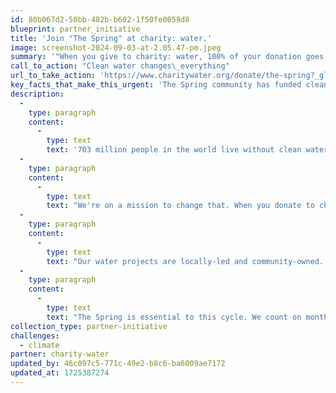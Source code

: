 ```yaml
---
id: 80b067d2-50bb-482b-b602-1f50fe0058d8
blueprint: partner_initiative
title: 'Join "The Spring" at charity: water.'
image: screenshot-2024-09-03-at-2.05.47-pm.jpeg
summary: '"When you give to charity: water, 100% of your donation goes directly to funding water solutions in rural communities. We won’t stop until everyone, everywhere has access to clean water. Our monthly giving community, The Spring, helps us do just that."'
call_to_action: "Clean water changes\_everything"
url_to_take_action: 'https://www.charitywater.org/donate/the-spring?_gl=1*1dhqmsb*_up*MQ..*_ga*MTUzMDA2MDU4MC4xNzI1Mzg1OTEy*_ga_SKG6MDYX1T*MTcyNTM4NTkxMS4xLjEuMTcyNTM4NjI5NS4wLjAuNzM2NDAwMjA1*_ga_5H0VND0XMD*MTcyNTM4NTkxOC4xLjEuMTcyNTM4NjI5NS4wLjAuNDcyNzM4MTYy'
key_facts_that_make_this_urgent: 'The Spring community has funded clean and safe drinking water for more than 1M people in 22 countries around the world.'
description:
  -
    type: paragraph
    content:
      -
        type: text
        text: '703 million people in the world live without clean water. The majority live in isolated rural areas and spend hours every day walking to collect water for their family. Not only does walking for water keep children out of school or take up time that parents could be using to earn money, but the water often carries diseases that can make everyone sick.'
  -
    type: paragraph
    content:
      -
        type: text
        text: "We're on a mission to change that. When you donate to charity: water, you're investing in the hopes and dreams of families around the world. Families are healthier. Children are able to attend school full-time. Women can start a business or simply rest. Fathers have enough water for their crops and livestock. Communities thrive. That's the power of your generosity."
  -
    type: paragraph
    content:
      -
        type: text
        text: "Our water projects are locally-led and community-owned. We deploy your donations to the field, where these partners go to work rehabilitating old water systems, building new ones, or completing sanitation and hygiene\_training."
  -
    type: paragraph
    content:
      -
        type: text
        text: "The Spring is essential to this cycle. We count on monthly gifts to fill in any funding gaps that may arise or account for potential changes in project completion. The Spring enables us to fund our local partners with confidence and make the best long-term investments in rural\_communities."
collection_type: partner-initiative
challenges:
  - climate
partner: charity-water
updated_by: 46c097c5-771c-49e2-b8c6-ba6009ae7172
updated_at: 1725387274
---
```

